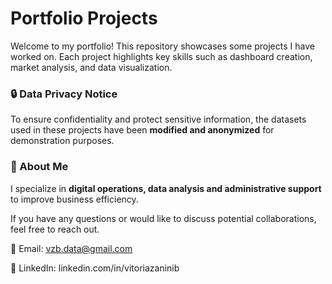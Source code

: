 # Portfolio Projects  

Welcome to my portfolio! This repository showcases some projects I have worked on. Each project highlights key skills such as dashboard creation, market analysis, and data visualization.  

### 🔒 Data Privacy Notice  

To ensure confidentiality and protect sensitive information, the datasets used in these projects have been **modified and anonymized** for demonstration purposes. 

### 👤 About Me  

I specialize in **digital operations, data analysis and administrative support** to improve business efficiency.  

If you have any questions or would like to discuss potential collaborations, feel free to reach out.

📧 Email: vzb.data@gmail.com

🔗 LinkedIn: linkedin.com/in/vitoriazaninib
